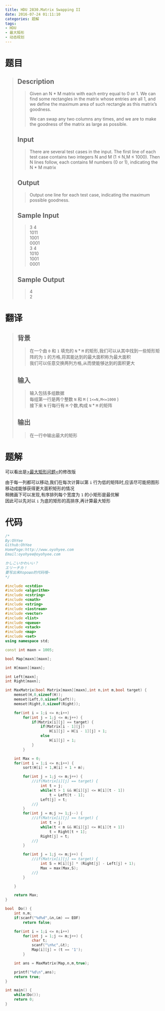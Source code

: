 ```yaml
---
title: HDU 2830.Matrix Swapping II
date: 2016-07-24 01:11:10
categories: 题解
tags: 
- HDU
- 最大矩形
- 动态规划
---
```

# 题目
> 
> ## Description  
>> Given an N * M matrix with each entry equal to 0 or 1. We can find some rectangles in the matrix whose entries are all 1, and we define the maximum area of such rectangle as this matrix’s goodness.   
>>   
>> We can swap any two columns any times, and we are to make the goodness of the matrix as large as possible.   
>>    
>> <!--more-->  
> 
> ## Input  
>> There are several test cases in the input. The first line of each test case contains two integers N and M (1 ≤ N,M ≤ 1000). Then N lines follow, each contains M numbers (0 or 1), indicating the N * M matrix   
>>    
> 
> ## Output  
>> Output one line for each test case, indicating the maximum possible goodness.  
>>    
> 
> ## Sample Input  
>> 3 4  
>> 1011  
>> 1001  
>> 0001  
>> 3 4  
>> 1010  
>> 1001  
>> 0001   
>>    
> 
> ## Sample Output  
>> 4  
>> 2  

# 翻译
> ## 背景
>> 在一个由 `0` 和 `1` 填充的 `N` \* `M` 的矩形,我们可以从其中找到一些矩形矩阵的为 `1` 的方格,将其能达到的最大面积称为最大面积  
>> 我们可以任意交换两列方格,从而使能够达到的面积更大  
> ## 输入
>> 输入包括多组数据  
>> 每组第一行是两个整数 `N` 和 `M` ( `1<=N,M<=1000` )  
>> 接下来 `N` 行每行有 `M` 个数,构成 `N` \* `M` 的矩阵
> ## 输出
>> 在一行中输出最大的矩形

# 题解
可以看出是[>最大矩形问题<](/post/Algorithm/Max_Rectangle.html)的修改版  

由于每一列都可以移动,我们在每次计算以第 `i` 行为低的矩阵时,应该尽可能把图形移动成能够获得更大面积矩形的情况  
稍微画下可以发现,有序排列每个宽度为 `1` 的小矩形是最优解  
因此可以先对以 `i` 为底的矩形的高排序,再计算最大矩形  

# 代码
```cpp Matrix Swapping II https://github.com/OhYee/ACM.github.io/blob/master\HDU\2830.Matrix%20Swapping%20II.cpp 代码备份
/*
By:OhYee
Github:OhYee
HomePage:http://www.oyohyee.com
Email:oyohyee@oyohyee.com

かしこいかわいい？
エリーチカ！
要写出来Хорошо的代码哦~
*/

#include <cstdio>
#include <algorithm>
#include <cstring>
#include <cmath>
#include <string>
#include <iostream>
#include <vector>
#include <list>
#include <queue>
#include <stack>
#include <map>
#include <set>
using namespace std;

const int maxn = 1005;

bool Map[maxn][maxn];

int H[maxn][maxn];

int Left[maxn];
int Right[maxn];

int MaxMatrix(bool Matrix[maxn][maxn],int n,int m,bool target) {
	memset(H,0,sizeof(H));
	memset(Left,0,sizeof(Left));
	memset(Right,0,sizeof(Right));

	for(int i = 1;i <= n;i++)
		for(int j = 1;j <= m;j++) {
			if(Matrix[i][j] == target) {
				if(Matrix[i - 1][j])
					H[i][j] = H[i - 1][j] + 1;
				else
					H[i][j] = 1;
			}
		}

	int Max = 0;
	for(int i = 1;i <= n;i++) {
		sort(H[i] + 1,H[i] + 1 + m);

		for(int j = 1;j <= m;j++) {
			//if(Matrix[i][j] == target) {
				int t = j;
				while(t > 1 && H[i][j] <= H[i][t - 1])
					t = Left[t - 1];
				Left[j] = t;
			//}
		}
		for(int j = m;j >= 1;j--) {
			//if(Matrix[i][j] == target) {
				int t = j;
				while(t < m && H[i][j] <= H[i][t + 1])
					t = Right[t + 1];
				Right[j] = t;
			//}
		}

		for(int j = 1;j <= m;j++) {
			//if(Matrix[i][j] == target) {
				int S = H[i][j] * (Right[j] - Left[j] + 1);
				Max = max(Max,S);
			//}
		}

	}

	return Max;
}

bool  Do() {
	int n,m;
	if(scanf("%d%d",&n,&m) == EOF)
		return false;

	for(int i = 1;i <= n;i++)
		for(int j = 1;j <= m;j++) {
			char t;
			scanf("\n%c",&t);
			Map[i][j] = (t == '1');
		}

	int ans = MaxMatrix(Map,n,m,true);

	printf("%d\n",ans);
	return true;
}

int main() {
	while(Do());
	return 0;
}

```